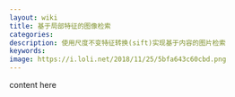 ```yaml
---
layout: wiki
title: 基于局部特征的图像检索
categories: 
description: 使用尺度不变特征转换(sift)实现基于内容的图片检索
keywords: 
image: https://i.loli.net/2018/11/25/5bfa643c60cbd.png
---
```


content here